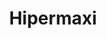 ---
title: "Hipermaxi"
url: /santa-cruz-de-la-sierra/hipermaxi-avenida-roca-y-coronado/
shop: Supermarkt
---